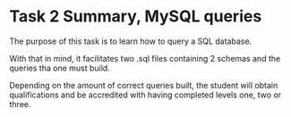 # Task 2 Summary, MySQL queries
The purpose of this task is to learn how to query a SQL database.

With that in mind, it facilitates two .sql files containing 2 schemas and the queries tha one must build.

Depending on the amount of correct queries built, the student will obtain qualifications and be accredited with having completed levels one, two or three.